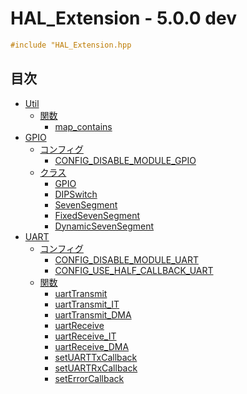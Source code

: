 # HAL_Extension - 5.0.0 dev

```c++
#include "HAL_Extension.hpp
```

## 目次

- [Util](Doc/module_Util/INDEX.md)
  - [関数](Doc/module_Util/INDEX.md#map_containsconst-stdmapk-v-const-k)
    - [map_contains](Doc/module_Util/INDEX.md#map_containsconst-stdmapk-v-const-k)
- [GPIO](Doc/module_GPIO/INDEX.md)
  - [コンフィグ](Doc/module_GPIO/INDEX.md#コンフィグ)
    - [CONFIG_DISABLE_MODULE_GPIO](Doc/module_GPIO#CONFIG_DISABLE_MODULE_GPIO)
  - [クラス](Doc/module_GPIO/INDEX.md#クラス)
    - [GPIO](Doc/module_GPIO/class/GPIO.md)
    - [DIPSwitch](Doc/module_GPIO/class/DIPSwitch.md)
    - [SevenSegment](Doc/module_GPIO/class/SevenSegment.md)
    - [FixedSevenSegment](Doc/module_GPIO/class/FixedSevenSegment.md)
    - [DynamicSevenSegment](Doc/module_GPIO/class/DynamicSevenSegment.md)
- [UART](Doc/module_UART/INDEX.md)
  - [コンフィグ](Doc/module_UART/INDEX.md#コンフィグ)
    - [CONFIG_DISABLE_MODULE_UART](Doc/module_UART/INDEX.md#CONFIG_DISABLE_MODULE_UART)
    - [CONFIG_USE_HALF_CALLBACK_UART](Doc/module_UART/INDEX.md#CONFIG_USE_HALF_CALLBACK_UART)
  - [関数](Doc/module_UART/INDEX.md#関数)
    - [uartTransmit](Doc/module_UART/function.md#uarttransmit)
    - [uartTransmit_IT](Doc/module_UART/function.md#uarttransmit_it)
    - [uartTransmit_DMA](Doc/module_UART/function.md#uarttransmit_dma)
    - [uartReceive](Doc/module_UART/function.md#uartreceive)
    - [uartReceive_IT](Doc/module_UART/function.md#uartreceive_it)
    - [uartReceive_DMA](Doc/module_UART/function.md#uartreceive_dma)
    - [setUARTTxCallback](Doc/module_UART/function.md#setuarttxcallbackuart_handletypedef--stdfunctionvoid)
    - [setUARTRxCallback](Doc/module_UART/function.md#setuartrxcallbackuart_handletypedef--stdfunctionvoid)
    - [setErrorCallback](Doc/module_UART/function.md#setuarterrorcallbackuart_handletypedef--stdfunctionvoid)
